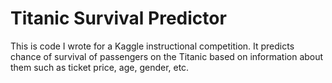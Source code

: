 # Titanic Survival Predictor

This is code I wrote for a Kaggle instructional competition. It predicts chance of survival of passengers on the Titanic based on information about them such as ticket price, 
age, gender, etc.
